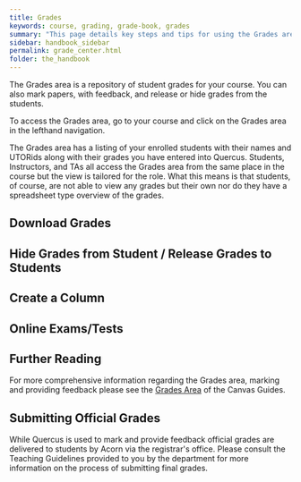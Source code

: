 ```yaml
---
title: Grades
keywords: course, grading, grade-book, grades
summary: "This page details key steps and tips for using the Grades area to assess student work and provide feedback."
sidebar: handbook_sidebar
permalink: grade_center.html
folder: the_handbook
---
```


The Grades area is a repository of student grades for your course. You can also mark papers, with feedback, and release or hide grades from the students.

To access the Grades area, go to your course and click on the Grades area in the lefthand navigation.

The Grades area has a listing of your enrolled students with their names and UTORids along with their grades you have entered into Quercus. Students, Instructors, and TAs all access the Grades area from the same place in the course but the view is tailored for the role. What this means is that students, of course, are not able to view any grades but their own nor do they have a spreadsheet type overview of the grades.

## Download Grades


## Hide Grades from Student / Release Grades to Students


## Create a Column

## Online Exams/Tests

## Further Reading

For more comprehensive information regarding the Grades area, marking and providing feedback please see the [Grades Area](https://community.canvaslms.com/docs/DOC-10460#jive_content_id_Grades) of the Canvas Guides.

## Submitting Official  Grades

While Quercus is used to mark and provide feedback official grades are delivered to students by Acorn via the registrar's office. Please consult the Teaching Guidelines provided to you by the department for more information on the process of submitting final grades.
